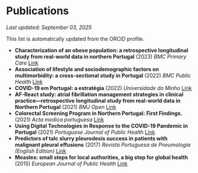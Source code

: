 # Publications

*Last updated: September 03, 2025*

This list is automatically updated from the ORCID profile.

- **Characterization of an obese population: a retrospective longitudinal study from real-world data in northern Portugal** (2023) *BMC Primary Care* [Link](https://doi.org/10.1186/s12875-023-02023-7)
- **Association of lifestyle and sociodemographic factors on multimorbidity: a cross-sectional study in Portugal** (2022) *BMC Public Health* [Link](https://doi.org/10.1186/s12889-022-14640-5)
- **COVID-19 em Portugal: a estratégia** (2022) *Universidade do Minho* [Link](https://doi.org/10.21814/uminho.ed.71)
- **AF-React study: atrial fibrillation management strategies in clinical practice—retrospective longitudinal study from real-world data in Northern Portugal** (2021) *BMJ Open* [Link](https://doi.org/10.1136/bmjopen-2020-040404)
- **Colorectal Screening Program in Northern Portugal: First Findings.** (2021) *Acta medica portuguesa* [Link](https://doi.org/10.20344/amp.15904)
- **Using Digital Technologies in Response to the COVID-19 Pandemic in Portugal** (2021) *Portuguese Journal of Public Health* [Link](https://doi.org/10.1159/000521015)
- **Predictors of talc slurry pleurodesis success in patients with malignant pleural effusions** (2017) *Revista Portuguesa de Pneumologia (English Edition)* [Link](https://doi.org/10.1016/j.rppnen.2017.01.008)
- **Measles: small steps for local authorities, a big step for global health** (2015) *European Journal of Public Health* [Link](https://doi.org/10.1093/eurpub/ckv176.014)
